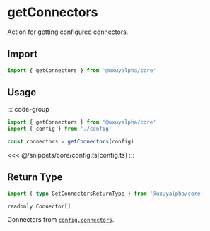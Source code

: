 # getConnectors

Action for getting configured connectors.

## Import

```ts
import { getConnectors } from '@uxuyalpha/core'
```

## Usage

::: code-group
```ts [index.ts]
import { getConnectors } from '@uxuyalpha/core'
import { config } from './config'

const connectors = getConnectors(config)
```
<<< @/snippets/core/config.ts[config.ts]
:::

## Return Type

```ts
import { type GetConnectorsReturnType } from '@uxuyalpha/core'
```

`readonly Connector[]`

Connectors from [`config.connectors`](/core/api/createConfig#connectors-1).
